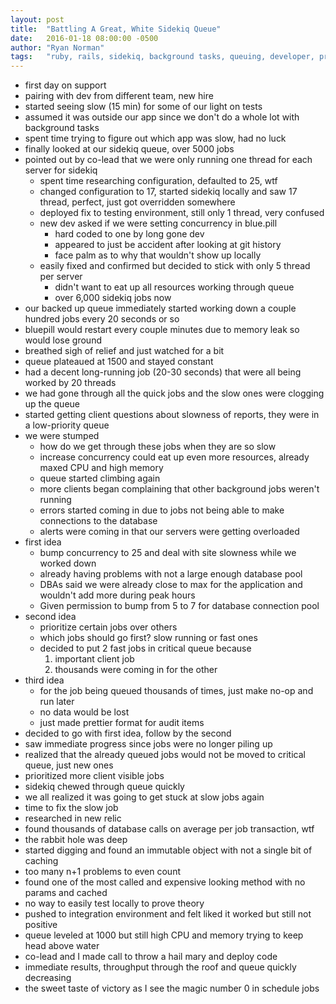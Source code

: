 ```yaml
---
layout: post
title:  "Battling A Great, White Sidekiq Queue"
date:   2016-01-18 08:00:00 -0500
author: "Ryan Norman"
tags:   "ruby, rails, sidekiq, background tasks, queuing, developer, programming, coding"
---
```

- first day on support
- pairing with dev from different team, new hire
- started seeing slow (15 min) for some of our light on tests
- assumed it was outside our app since we don't do a whole lot with background tasks
- spent time trying to figure out which app was slow, had no luck
- finally looked at our sidekiq queue, over 5000 jobs
- pointed out by co-lead that we were only running one thread for each server for sidekiq
  - spent time researching configuration, defaulted to 25, wtf
  - changed configuration to 17, started sidekiq locally and saw 17 thread, perfect, just got overridden somewhere
  - deployed fix to testing environment, still only 1 thread, very confused
  - new dev asked if we were setting concurrency in blue.pill
    - hard coded to one by long gone dev
    - appeared to just be accident after looking at git history
    - face palm as to why that wouldn't show up locally
  - easily fixed and confirmed but decided to stick with only 5 thread per server
    - didn't want to eat up all resources working through queue
    - over 6,000 sidekiq jobs now
- our backed up queue immediately started working down a couple hundred jobs every 20 seconds or so
- bluepill would restart every couple minutes due to memory leak so would lose ground
- breathed sigh of relief and just watched for a bit
- queue plateaued at 1500 and stayed constant
- had a decent long-running job (20-30 seconds) that were all being worked by 20 threads
- we had gone through all the quick jobs and the slow ones were clogging up the queue
- started getting client questions about slowness of reports, they were in a low-priority queue
- we were stumped
  - how do we get through these jobs when they are so slow
  - increase concurrency could eat up even more resources, already maxed CPU and high memory
  - queue started climbing again
  - more clients began complaining that other background jobs weren't running
  - errors started coming in due to jobs not being able to make connections to the database
  - alerts were coming in that our servers were getting overloaded
- first idea
  - bump concurrency to 25 and deal with site slowness while we worked down
  - already having problems with not a large enough database pool
  - DBAs said we were already close to max for the application and wouldn't add more during peak hours
  - Given permission to bump from 5 to 7 for database connection pool
- second idea
  - prioritize certain jobs over others
  - which jobs should go first? slow running or fast ones
  - decided to put 2 fast jobs in critical queue because
    1. important client job
    2. thousands were coming in for the other
- third idea
  - for the job being queued thousands of times, just make no-op and run later
  - no data would be lost
  - just made prettier format for audit items
- decided to go with first idea, follow by the second
- saw immediate progress since jobs were no longer piling up
- realized that the already queued jobs would not be moved to critical queue, just new ones
- prioritized more client visible jobs
- sidekiq chewed through queue quickly
- we all realized it was going to get stuck at slow jobs again
- time to fix the slow job
- researched in new relic
- found thousands of database calls on average per job transaction, wtf
- the rabbit hole was deep
- started digging and found an immutable object with not a single bit of caching
- too many n+1 problems to even count
- found one of the most called and expensive looking method with no params and cached
- no way to easily test locally to prove theory
- pushed to integration environment and felt liked it worked but still not positive
- queue leveled at 1000 but still high CPU and memory trying to keep head above water
- co-lead and I made call to throw a hail mary and deploy code
- immediate results, throughput through the roof and queue quickly decreasing
- the sweet taste of victory as I see the magic number 0 in schedule jobs
